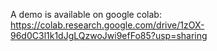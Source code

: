 A demo is available on google colab: https://colab.research.google.com/drive/1zOX-96d0C3l1k1dJgLQzwoJwi9efFo85?usp=sharing
